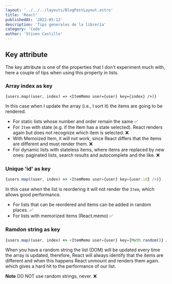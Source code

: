 ```yaml
---
layout: '../../../layouts/BlogPostLayout.astro'
title: 'React'
publishedAt: '2022-05-12'
description: 'Tips generales de la librería'
category: 'Code'
author: 'Stiven Castillo'
---
```


## Key attribute

The key attribute is one of the properties that I don't experiment much with,
here a couple of tips when using this property in lists.

### Array index as key

```tsx
{users.map((user, index) => <ItemMemo user={user} key={index} />)}
```

In this case when I update the array (i.e., I sort it) the items are going to be rendered.

- For static lists whose number and order remain the same ✅
- For `Item` with state (e.g. if the Item has a state selected). React renders again but does not recognize which item is selected. ❌
- With Memoized Item, it will not work, since React differs that the items are different and must render them. ❌
- For dynamic lists with stateless items, where items are replaced by new ones: paginated lists, search results and autocomplete and the like. ❌


### Unique 'id' as key

```ts
{users.map((user, index) => <ItemMemo user={user} key={user.id} />)}
```

In this case when the list is reordering it will not render the `Item`, which allows good performance.

- For lists that can be reordered and items can be added in random places. ✅
- For lists with memorized items (React.memo) ✅

### Ramdon string as key

```ts
{users.map((user, index) => <ItemMemo user={user} key={Math.random()} />)}
```

When you have a random string the list (DOM) will be updated every time the array is updated, therefore,
React will always identify that the items are different and when this happens React unmount and renders them again.
 which gives a hard hit to the performance of our list.

**Note** DO NOT use random strings, never. ❌